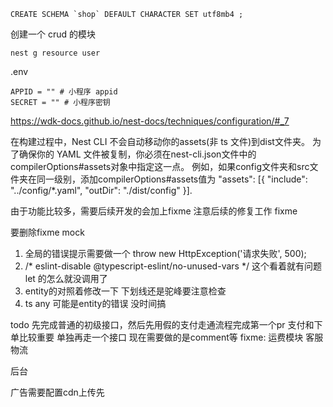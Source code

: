 ```
CREATE SCHEMA `shop` DEFAULT CHARACTER SET utf8mb4 ;
```

创建一个 crud 的模块
```
nest g resource user
```

.env
```
APPID = "" # 小程序 appid
SECRET = "" # 小程序密钥
```

https://wdk-docs.github.io/nest-docs/techniques/configuration/#_7

在构建过程中，Nest CLI 不会自动移动你的assets(非 ts 文件)到dist文件夹。 为了确保你的 YAML 文件被复制，你必须在nest-cli.json文件中的compilerOptions#assets对象中指定这一点。 例如，如果config文件夹和src文件夹在同一级别，添加compilerOptions#assets值为 "assets": [{ "include": "../config/*.yaml", "outDir": "./dist/config" }]. 


由于功能比较多，需要后续开发的会加上fixme 注意后续的修复工作
fixme

要删除fixme mock

1. 全局的错误提示需要做一个 throw new HttpException('请求失败', 500);
2. /* eslint-disable @typescript-eslint/no-unused-vars */ 这个看着就有问题 let 的怎么就没调用了
3. entity的对照着修改一下 下划线还是驼峰要注意检查
4. ts any 可能是entity的错误 没时间搞

todo
先完成普通的初级接口，然后先用假的支付走通流程完成第一个pr
支付和下单比较重要 单独再走一个接口
现在需要做的是comment等
fixme: 运费模块
客服
物流



后台

广告需要配置cdn上传先